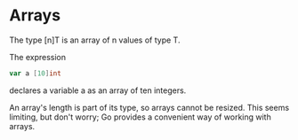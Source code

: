 # Arrays
The type [n]T is an array of n values of type T.

The expression
```go
var a [10]int
```
declares a variable a as an array of ten integers.

An array's length is part of its type, so arrays cannot be resized. This seems limiting, but don't worry; Go provides a convenient way of working with arrays.